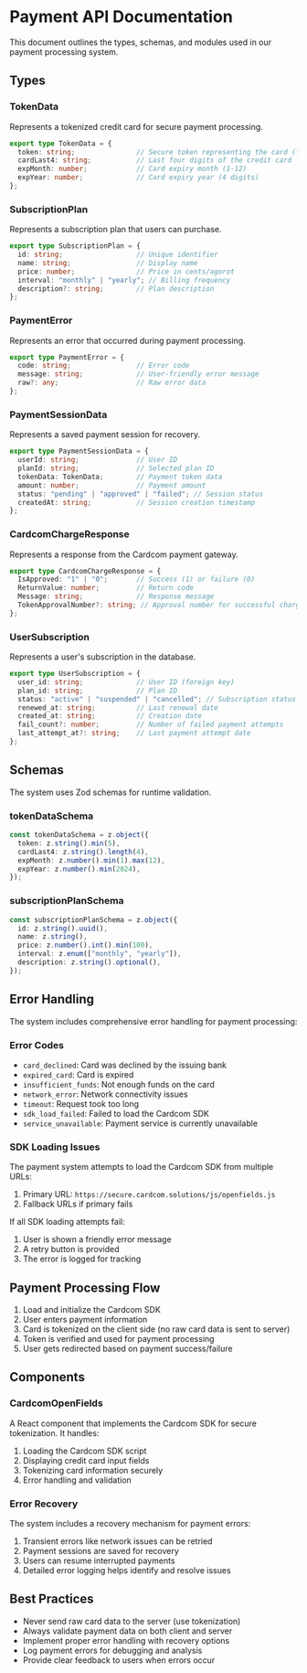 
# Payment API Documentation

This document outlines the types, schemas, and modules used in our payment processing system.

## Types

### TokenData

Represents a tokenized credit card for secure payment processing.

```typescript
export type TokenData = {
  token: string;               // Secure token representing the card (from payment processor)
  cardLast4: string;           // Last four digits of the credit card
  expMonth: number;            // Card expiry month (1-12)
  expYear: number;             // Card expiry year (4 digits)
};
```

### SubscriptionPlan

Represents a subscription plan that users can purchase.

```typescript
export type SubscriptionPlan = {
  id: string;                  // Unique identifier
  name: string;                // Display name
  price: number;               // Price in cents/agorot
  interval: "monthly" | "yearly"; // Billing frequency
  description?: string;        // Plan description
};
```

### PaymentError

Represents an error that occurred during payment processing.

```typescript
export type PaymentError = {
  code: string;                // Error code
  message: string;             // User-friendly error message
  raw?: any;                   // Raw error data
};
```

### PaymentSessionData

Represents a saved payment session for recovery.

```typescript
export type PaymentSessionData = {
  userId: string;              // User ID
  planId: string;              // Selected plan ID
  tokenData: TokenData;        // Payment token data
  amount: number;              // Payment amount
  status: "pending" | "approved" | "failed"; // Session status
  createdAt: string;           // Session creation timestamp
};
```

### CardcomChargeResponse

Represents a response from the Cardcom payment gateway.

```typescript
export type CardcomChargeResponse = {
  IsApproved: "1" | "0";       // Success (1) or failure (0)
  ReturnValue: number;         // Return code
  Message: string;             // Response message
  TokenApprovalNumber?: string; // Approval number for successful charges
};
```

### UserSubscription

Represents a user's subscription in the database.

```typescript
export type UserSubscription = {
  user_id: string;             // User ID (foreign key)
  plan_id: string;             // Plan ID
  status: "active" | "suspended" | "cancelled"; // Subscription status
  renewed_at: string;          // Last renewal date
  created_at: string;          // Creation date
  fail_count?: number;         // Number of failed payment attempts
  last_attempt_at?: string;    // Last payment attempt date
};
```

## Schemas

The system uses Zod schemas for runtime validation.

### tokenDataSchema

```typescript
const tokenDataSchema = z.object({
  token: z.string().min(5),
  cardLast4: z.string().length(4),
  expMonth: z.number().min(1).max(12),
  expYear: z.number().min(2024),
});
```

### subscriptionPlanSchema

```typescript
const subscriptionPlanSchema = z.object({
  id: z.string().uuid(),
  name: z.string(),
  price: z.number().int().min(100),
  interval: z.enum(["monthly", "yearly"]),
  description: z.string().optional(),
});
```

## Error Handling

The system includes comprehensive error handling for payment processing:

### Error Codes

- `card_declined`: Card was declined by the issuing bank
- `expired_card`: Card is expired
- `insufficient_funds`: Not enough funds on the card
- `network_error`: Network connectivity issues
- `timeout`: Request took too long
- `sdk_load_failed`: Failed to load the Cardcom SDK
- `service_unavailable`: Payment service is currently unavailable

### SDK Loading Issues

The payment system attempts to load the Cardcom SDK from multiple URLs:
1. Primary URL: `https://secure.cardcom.solutions/js/openfields.js`
2. Fallback URLs if primary fails

If all SDK loading attempts fail:
1. User is shown a friendly error message
2. A retry button is provided
3. The error is logged for tracking

## Payment Processing Flow

1. Load and initialize the Cardcom SDK
2. User enters payment information
3. Card is tokenized on the client side (no raw card data is sent to server)
4. Token is verified and used for payment processing 
5. User gets redirected based on payment success/failure

## Components

### CardcomOpenFields

A React component that implements the Cardcom SDK for secure tokenization. It handles:

1. Loading the Cardcom SDK script
2. Displaying credit card input fields
3. Tokenizing card information securely
4. Error handling and validation

### Error Recovery

The system includes a recovery mechanism for payment errors:

1. Transient errors like network issues can be retried
2. Payment sessions are saved for recovery
3. Users can resume interrupted payments
4. Detailed error logging helps identify and resolve issues

## Best Practices

- Never send raw card data to the server (use tokenization)
- Always validate payment data on both client and server
- Implement proper error handling with recovery options
- Log payment errors for debugging and analysis
- Provide clear feedback to users when errors occur
